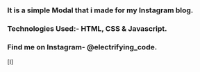 ### It is a simple Modal that i made for my Instagram blog.


### Technologies Used:- HTML, CSS & Javascript.


### Find me on Instagram- @electrifying_code.

[I]